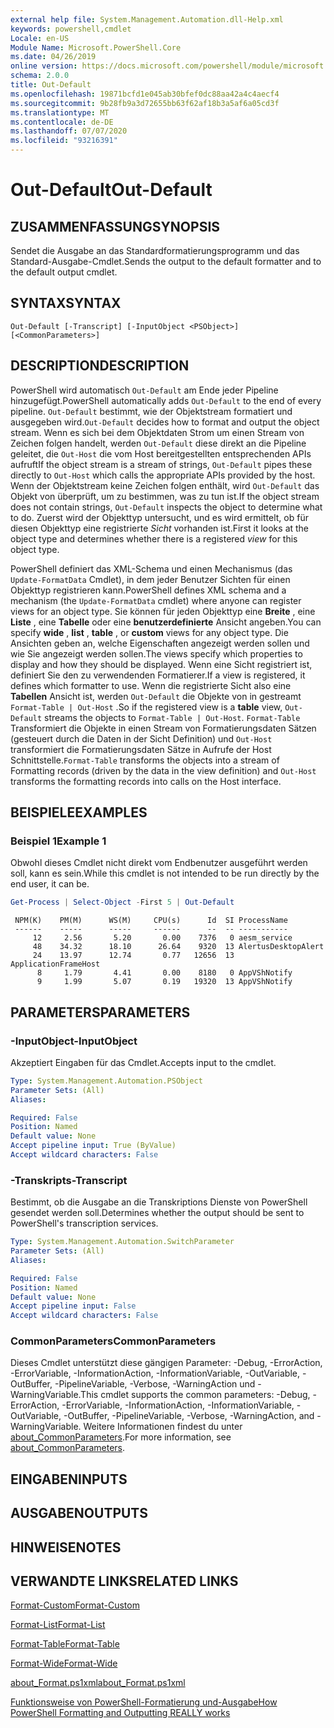 ```yaml
---
external help file: System.Management.Automation.dll-Help.xml
keywords: powershell,cmdlet
Locale: en-US
Module Name: Microsoft.PowerShell.Core
ms.date: 04/26/2019
online version: https://docs.microsoft.com/powershell/module/microsoft.powershell.core/out-default?view=powershell-6&WT.mc_id=ps-gethelp
schema: 2.0.0
title: Out-Default
ms.openlocfilehash: 19871bcfd1e045ab30bfef0dc88aa42a4c4aecf4
ms.sourcegitcommit: 9b28fb9a3d72655bb63f62af18b3a5af6a05cd3f
ms.translationtype: MT
ms.contentlocale: de-DE
ms.lasthandoff: 07/07/2020
ms.locfileid: "93216391"
---
```

# <span data-ttu-id="01a2e-103">Out-Default</span><span class="sxs-lookup"><span data-stu-id="01a2e-103">Out-Default</span></span>

## <span data-ttu-id="01a2e-104">ZUSAMMENFASSUNG</span><span class="sxs-lookup"><span data-stu-id="01a2e-104">SYNOPSIS</span></span>
<span data-ttu-id="01a2e-105">Sendet die Ausgabe an das Standardformatierungsprogramm und das Standard-Ausgabe-Cmdlet.</span><span class="sxs-lookup"><span data-stu-id="01a2e-105">Sends the output to the default formatter and to the default output cmdlet.</span></span>

## <span data-ttu-id="01a2e-106">SYNTAX</span><span class="sxs-lookup"><span data-stu-id="01a2e-106">SYNTAX</span></span>

```
Out-Default [-Transcript] [-InputObject <PSObject>] [<CommonParameters>]
```

## <span data-ttu-id="01a2e-107">DESCRIPTION</span><span class="sxs-lookup"><span data-stu-id="01a2e-107">DESCRIPTION</span></span>

<span data-ttu-id="01a2e-108">PowerShell wird automatisch `Out-Default` am Ende jeder Pipeline hinzugefügt.</span><span class="sxs-lookup"><span data-stu-id="01a2e-108">PowerShell automatically adds `Out-Default` to the end of every pipeline.</span></span> <span data-ttu-id="01a2e-109">`Out-Default` bestimmt, wie der Objektstream formatiert und ausgegeben wird.</span><span class="sxs-lookup"><span data-stu-id="01a2e-109">`Out-Default` decides how to format and output the object stream.</span></span> <span data-ttu-id="01a2e-110">Wenn es sich bei dem Objektdaten Strom um einen Stream von Zeichen folgen handelt, werden `Out-Default` diese direkt an die Pipeline geleitet, die `Out-Host` die vom Host bereitgestellten entsprechenden APIs aufruft</span><span class="sxs-lookup"><span data-stu-id="01a2e-110">If the object stream is a stream of strings, `Out-Default` pipes these directly to `Out-Host` which calls the appropriate APIs provided by the host.</span></span> <span data-ttu-id="01a2e-111">Wenn der Objektstream keine Zeichen folgen enthält, wird `Out-Default` das Objekt von überprüft, um zu bestimmen, was zu tun ist.</span><span class="sxs-lookup"><span data-stu-id="01a2e-111">If the object stream does not contain strings, `Out-Default` inspects the object to determine what to do.</span></span>
<span data-ttu-id="01a2e-112">Zuerst wird der Objekttyp untersucht, und es wird ermittelt, ob für diesen Objekttyp eine registrierte _Sicht_ vorhanden ist.</span><span class="sxs-lookup"><span data-stu-id="01a2e-112">First it looks at the object type and determines whether there is a registered _view_ for this object type.</span></span>

<span data-ttu-id="01a2e-113">PowerShell definiert das XML-Schema und einen Mechanismus (das `Update-FormatData` Cmdlet), in dem jeder Benutzer Sichten für einen Objekttyp registrieren kann.</span><span class="sxs-lookup"><span data-stu-id="01a2e-113">PowerShell defines XML schema and a mechanism (the `Update-FormatData` cmdlet) where anyone can register views for an object type.</span></span> <span data-ttu-id="01a2e-114">Sie können für jeden Objekttyp eine **Breite** , eine **Liste** , eine **Tabelle** oder eine **benutzerdefinierte** Ansicht angeben.</span><span class="sxs-lookup"><span data-stu-id="01a2e-114">You can specify **wide** , **list** , **table** , or **custom** views for any object type.</span></span> <span data-ttu-id="01a2e-115">Die Ansichten geben an, welche Eigenschaften angezeigt werden sollen und wie Sie angezeigt werden sollen.</span><span class="sxs-lookup"><span data-stu-id="01a2e-115">The views specify which properties to display and how they should be displayed.</span></span> <span data-ttu-id="01a2e-116">Wenn eine Sicht registriert ist, definiert Sie den zu verwendenden Formatierer.</span><span class="sxs-lookup"><span data-stu-id="01a2e-116">If a view is registered, it defines which formatter to use.</span></span> <span data-ttu-id="01a2e-117">Wenn die registrierte Sicht also eine **Tabellen** Ansicht ist, werden `Out-Default` die Objekte von in gestreamt `Format-Table | Out-Host` .</span><span class="sxs-lookup"><span data-stu-id="01a2e-117">So if the registered view is a **table** view, `Out-Default` streams the objects to `Format-Table | Out-Host`.</span></span> <span data-ttu-id="01a2e-118">`Format-Table` Transformiert die Objekte in einen Stream von Formatierungsdaten Sätzen (gesteuert durch die Daten in der Sicht Definition) und `Out-Host` transformiert die Formatierungsdaten Sätze in Aufrufe der Host Schnittstelle.</span><span class="sxs-lookup"><span data-stu-id="01a2e-118">`Format-Table` transforms the objects into a stream of Formatting records (driven by the data in the view definition) and `Out-Host` transforms the formatting records into calls on the Host interface.</span></span>

## <span data-ttu-id="01a2e-119">BEISPIELE</span><span class="sxs-lookup"><span data-stu-id="01a2e-119">EXAMPLES</span></span>

### <span data-ttu-id="01a2e-120">Beispiel 1</span><span class="sxs-lookup"><span data-stu-id="01a2e-120">Example 1</span></span>

<span data-ttu-id="01a2e-121">Obwohl dieses Cmdlet nicht direkt vom Endbenutzer ausgeführt werden soll, kann es sein.</span><span class="sxs-lookup"><span data-stu-id="01a2e-121">While this cmdlet is not intended to be run directly by the end user, it can be.</span></span>

```powershell
Get-Process | Select-Object -First 5 | Out-Default
```

```Output
 NPM(K)    PM(M)      WS(M)     CPU(s)      Id  SI ProcessName
 ------    -----      -----     ------      --  -- -----------
     12     2.56       5.20       0.00    7376   0 aesm_service
     48    34.32      18.10      26.64    9320  13 AlertusDesktopAlert
     24    13.97      12.74       0.77   12656  13 ApplicationFrameHost
      8     1.79       4.41       0.00    8180   0 AppVShNotify
      9     1.99       5.07       0.19   19320  13 AppVShNotify
```

## <span data-ttu-id="01a2e-122">PARAMETERS</span><span class="sxs-lookup"><span data-stu-id="01a2e-122">PARAMETERS</span></span>

### <span data-ttu-id="01a2e-123">-InputObject</span><span class="sxs-lookup"><span data-stu-id="01a2e-123">-InputObject</span></span>

<span data-ttu-id="01a2e-124">Akzeptiert Eingaben für das Cmdlet.</span><span class="sxs-lookup"><span data-stu-id="01a2e-124">Accepts input to the cmdlet.</span></span>

```yaml
Type: System.Management.Automation.PSObject
Parameter Sets: (All)
Aliases:

Required: False
Position: Named
Default value: None
Accept pipeline input: True (ByValue)
Accept wildcard characters: False
```

### <span data-ttu-id="01a2e-125">-Transkripts</span><span class="sxs-lookup"><span data-stu-id="01a2e-125">-Transcript</span></span>

<span data-ttu-id="01a2e-126">Bestimmt, ob die Ausgabe an die Transkriptions Dienste von PowerShell gesendet werden soll.</span><span class="sxs-lookup"><span data-stu-id="01a2e-126">Determines whether the output should be sent to PowerShell's transcription services.</span></span>

```yaml
Type: System.Management.Automation.SwitchParameter
Parameter Sets: (All)
Aliases:

Required: False
Position: Named
Default value: None
Accept pipeline input: False
Accept wildcard characters: False
```

### <span data-ttu-id="01a2e-127">CommonParameters</span><span class="sxs-lookup"><span data-stu-id="01a2e-127">CommonParameters</span></span>

<span data-ttu-id="01a2e-128">Dieses Cmdlet unterstützt diese gängigen Parameter: -Debug, -ErrorAction, -ErrorVariable, -InformationAction, -InformationVariable, -OutVariable, -OutBuffer, -PipelineVariable, -Verbose, -WarningAction und -WarningVariable.</span><span class="sxs-lookup"><span data-stu-id="01a2e-128">This cmdlet supports the common parameters: -Debug, -ErrorAction, -ErrorVariable, -InformationAction, -InformationVariable, -OutVariable, -OutBuffer, -PipelineVariable, -Verbose, -WarningAction, and -WarningVariable.</span></span> <span data-ttu-id="01a2e-129">Weitere Informationen findest du unter [about_CommonParameters](https://go.microsoft.com/fwlink/?LinkID=113216).</span><span class="sxs-lookup"><span data-stu-id="01a2e-129">For more information, see [about_CommonParameters](https://go.microsoft.com/fwlink/?LinkID=113216).</span></span>

## <span data-ttu-id="01a2e-130">EINGABEN</span><span class="sxs-lookup"><span data-stu-id="01a2e-130">INPUTS</span></span>

## <span data-ttu-id="01a2e-131">AUSGABEN</span><span class="sxs-lookup"><span data-stu-id="01a2e-131">OUTPUTS</span></span>

## <span data-ttu-id="01a2e-132">HINWEISE</span><span class="sxs-lookup"><span data-stu-id="01a2e-132">NOTES</span></span>

## <span data-ttu-id="01a2e-133">VERWANDTE LINKS</span><span class="sxs-lookup"><span data-stu-id="01a2e-133">RELATED LINKS</span></span>

[<span data-ttu-id="01a2e-134">Format-Custom</span><span class="sxs-lookup"><span data-stu-id="01a2e-134">Format-Custom</span></span>](../Microsoft.PowerShell.Utility/Format-Custom.md)

[<span data-ttu-id="01a2e-135">Format-List</span><span class="sxs-lookup"><span data-stu-id="01a2e-135">Format-List</span></span>](../Microsoft.PowerShell.Utility/Format-List.md)

[<span data-ttu-id="01a2e-136">Format-Table</span><span class="sxs-lookup"><span data-stu-id="01a2e-136">Format-Table</span></span>](../Microsoft.PowerShell.Utility/Format-Table.md)

[<span data-ttu-id="01a2e-137">Format-Wide</span><span class="sxs-lookup"><span data-stu-id="01a2e-137">Format-Wide</span></span>](../Microsoft.PowerShell.Utility/Format-Wide.md)

[<span data-ttu-id="01a2e-138">about_Format.ps1xml</span><span class="sxs-lookup"><span data-stu-id="01a2e-138">about_Format.ps1xml</span></span>](About/about_Format.ps1xml.md)

[<span data-ttu-id="01a2e-139">Funktionsweise von PowerShell-Formatierung und-Ausgabe</span><span class="sxs-lookup"><span data-stu-id="01a2e-139">How PowerShell Formatting and Outputting REALLY works</span></span>](https://devblogs.microsoft.com/powershell/how-powershell-formatting-and-outputting-really-works/)
